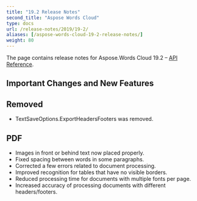 ```yaml
---
title: "19.2 Release Notes"
second_title: "Aspose Words Cloud"
type: docs
url: /release-notes/2019/19-2/
aliases: [/aspose-words-cloud-19-2-release-notes/]
weight: 80
---
```


The page contains release notes for Aspose.Words Cloud 19.2 – [API Reference](https://apireference.aspose.cloud/words/).

## Important Changes and New Features

## Removed

- TextSaveOptions.ExportHeadersFooters was removed.

## PDF

- Images in front or behind text now placed properly.
- Fixed spacing between words in some paragraphs.
- Corrected a few errors related to document processing.
- Improved recognition for tables that have no visible borders.
- Reduced processing time for documents with multiple fonts per page.
- Increased accuracy of processing documents with different headers/footers.
